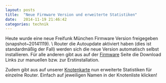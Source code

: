 ```yaml
---
layout: posts
title:  "Neue Firmware Version und erweiterte Statistiken"
date:   2014-11-19 21:46:42
categories: technik
---
```


Heute wurde eine neue Freifunk München Firmware Version freigegeben (snapshot~20141119). \\
Router die Autoupdate aktiviert haben (dies ist standardmäßig der Fall) werden sich 
die neue Version automatisch selbst installieren.
Für alle anderen gibt aus auf der [Firmware](/firmware/) Seite die Download Links 
zur manuellen bzw. zur Erstinstallation.

Zudem gibt aus auf unserer [Knotenkarte](/knotenkarte/) nun erweiterte Statistiken 
für einzelne Router. Einfach auf jeweiligen Namen in der Knotenliste klicken!
